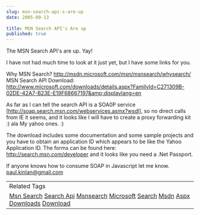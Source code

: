 ```yaml
---
slug: msn-search-api-s-are-up
date: 2005-09-13
 
title: MSN Search API's Are up
published: true
---
```

The MSN Search API's are up. Yay!<p />I have not had much time to look at it just yet, but I have some links for you.<p />Why MSN Search? <a href="http://msdn.microsoft.com/msn/msnsearch/whysearch/">http://msdn.microsoft.com/msn/msnsearch/whysearch/</a><br />MSN Search API Download: <a href="http://www.microsoft.com/downloads/details.aspx?FamilyId=C271309B-02DE-42A7-B23E-E19F68667197&amp;displaylang=en">http://www.microsoft.com/downloads/details.aspx?FamilyId=C271309B-02DE-42A7-B23E-E19F68667197&amp;displaylang=en</a><p />As far as I can tell the search API is a SOA0P service [<a href="http://soap.search.msn.com/webservices.asmx?wsdl">http://soap.search.msn.com/webservices.asmx?wsdl</a>], so no direct calls from IE it seems, and it looks like I will have to create a proxy forwarding kit :) ala My yahoo ones. :)<p />The download includes some documentation and some sample projects and you have to obtain an application ID which appears to be like the Yahoo Application ID.  The forms can be found here: <a href="http://search.msn.com/developer">http://search.msn.com/developer</a> and it looks like you need a .Net Passport.<p />If anyone knows how to consume SOAP in Javascript let me know.  <a href="mailto:paul.kinlan@gmail.com">paul.kinlan@gmail.com</a><p /><table class="TechnoratiHead TagHeader">
<tr><td>Related Tags</td></tr>
<tr class="Technorati"><td>
<a href="https://paul.kinlan.me/tags/Msn%20Search" class="Tag" rel="tag">Msn Search</a> <a href="https://paul.kinlan.me/tags/Search%20Api" class="Tag" rel="tag">Search Api</a> <a href="https://paul.kinlan.me/tags/Msnsearch" class="Tag" rel="tag">Msnsearch</a> <a href="https://paul.kinlan.me/tags/Microsoft" class="Tag" rel="tag">Microsoft</a> <a href="https://paul.kinlan.me/tags/Search" class="Tag" rel="tag">Search</a> <a href="https://paul.kinlan.me/tags/Msdn" class="Tag" rel="tag">Msdn</a> <a href="https://paul.kinlan.me/tags/Aspx" class="Tag" rel="tag">Aspx</a> <a href="https://paul.kinlan.me/tags/Downloads" class="Tag" rel="tag">Downloads</a> <a href="https://paul.kinlan.me/tags/Download" class="Tag" rel="tag">Download</a>
</td></tr>
</table><div class="blogger-post-footer"><img class="posterous_download_image" src="https://blogger.googleusercontent.com/tracker/8109338-112664624541302272?l=www.kinlan.co.uk%2Findex.html" height="1" alt="" width="1" /></div>


